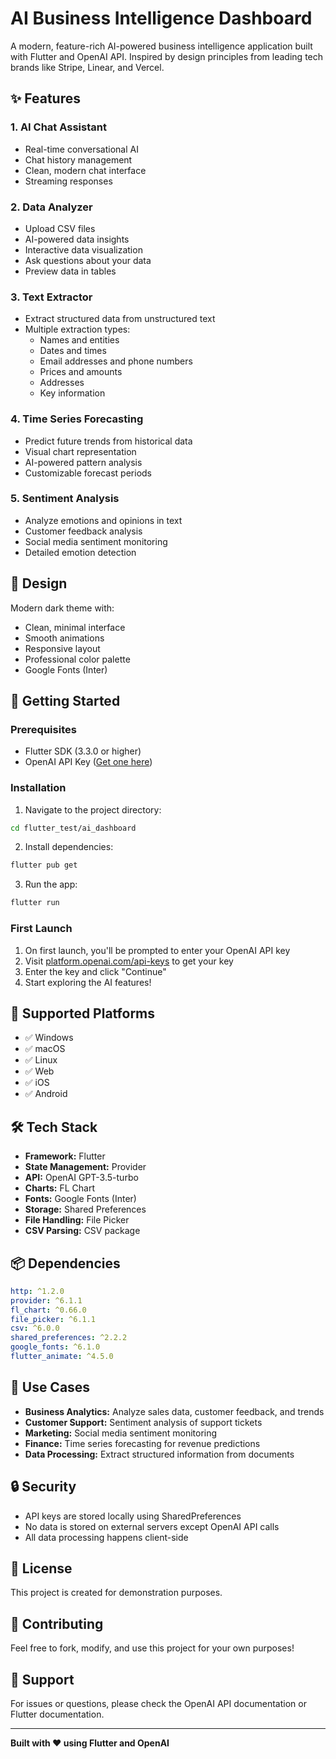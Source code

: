 # AI Business Intelligence Dashboard

A modern, feature-rich AI-powered business intelligence application built with Flutter and OpenAI API. Inspired by design principles from leading tech brands like Stripe, Linear, and Vercel.

## ✨ Features

### 1. **AI Chat Assistant**
- Real-time conversational AI
- Chat history management
- Clean, modern chat interface
- Streaming responses

### 2. **Data Analyzer**
- Upload CSV files
- AI-powered data insights
- Interactive data visualization
- Ask questions about your data
- Preview data in tables

### 3. **Text Extractor**
- Extract structured data from unstructured text
- Multiple extraction types:
  - Names and entities
  - Dates and times
  - Email addresses and phone numbers
  - Prices and amounts
  - Addresses
  - Key information

### 4. **Time Series Forecasting**
- Predict future trends from historical data
- Visual chart representation
- AI-powered pattern analysis
- Customizable forecast periods

### 5. **Sentiment Analysis**
- Analyze emotions and opinions in text
- Customer feedback analysis
- Social media sentiment monitoring
- Detailed emotion detection

## 🎨 Design

Modern dark theme with:
- Clean, minimal interface
- Smooth animations
- Responsive layout
- Professional color palette
- Google Fonts (Inter)

## 🚀 Getting Started

### Prerequisites

- Flutter SDK (3.3.0 or higher)
- OpenAI API Key ([Get one here](https://platform.openai.com/api-keys))

### Installation

1. Navigate to the project directory:
```bash
cd flutter_test/ai_dashboard
```

2. Install dependencies:
```bash
flutter pub get
```

3. Run the app:
```bash
flutter run
```

### First Launch

1. On first launch, you'll be prompted to enter your OpenAI API key
2. Visit [platform.openai.com/api-keys](https://platform.openai.com/api-keys) to get your key
3. Enter the key and click "Continue"
4. Start exploring the AI features!

## 📱 Supported Platforms

- ✅ Windows
- ✅ macOS
- ✅ Linux
- ✅ Web
- ✅ iOS
- ✅ Android

## 🛠️ Tech Stack

- **Framework:** Flutter
- **State Management:** Provider
- **API:** OpenAI GPT-3.5-turbo
- **Charts:** FL Chart
- **Fonts:** Google Fonts (Inter)
- **Storage:** Shared Preferences
- **File Handling:** File Picker
- **CSV Parsing:** CSV package

## 📦 Dependencies

```yaml
http: ^1.2.0
provider: ^6.1.1
fl_chart: ^0.66.0
file_picker: ^6.1.1
csv: ^6.0.0
shared_preferences: ^2.2.2
google_fonts: ^6.1.0
flutter_animate: ^4.5.0
```

## 🎯 Use Cases

- **Business Analytics:** Analyze sales data, customer feedback, and trends
- **Customer Support:** Sentiment analysis of support tickets
- **Marketing:** Social media sentiment monitoring
- **Finance:** Time series forecasting for revenue predictions
- **Data Processing:** Extract structured information from documents

## 🔒 Security

- API keys are stored locally using SharedPreferences
- No data is stored on external servers except OpenAI API calls
- All data processing happens client-side

## 📝 License

This project is created for demonstration purposes.

## 🤝 Contributing

Feel free to fork, modify, and use this project for your own purposes!

## 📧 Support

For issues or questions, please check the OpenAI API documentation or Flutter documentation.

---

**Built with ❤️ using Flutter and OpenAI**
